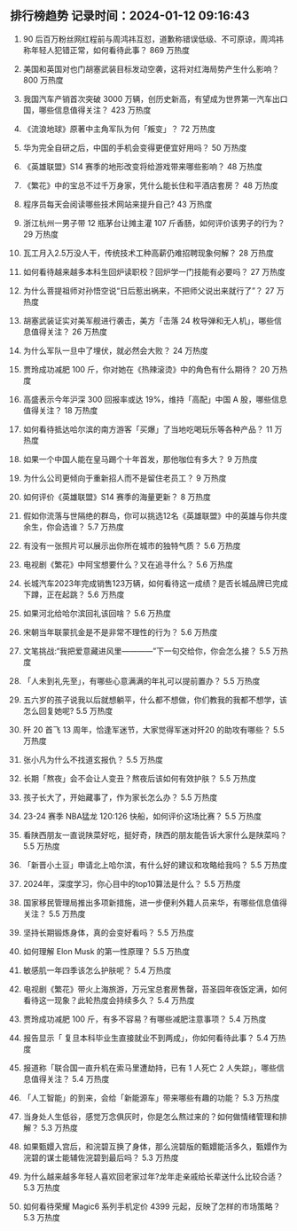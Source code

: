 
## 排行榜趋势 记录时间：2024-01-12 09:16:43
  
  1. 90 后百万粉丝网红程前与周鸿祎互怼，道歉称错误低级、不可原谅，周鸿祎称年轻人犯错正常，如何看待此事？ 869 万热度
    
  2. 美国和英国对也门胡塞武装目标发动空袭，这将对红海局势产生什么影响？ 800 万热度
    
  3. 我国汽车产销首次突破 3000 万辆，创历史新高，有望成为世界第一汽车出口国，哪些信息值得关注？ 423 万热度
    
  4. 《流浪地球》原著中主角军队为何「叛变」？ 72 万热度
    
  5. 华为完全自研之后，中国的手机会变得更便宜好用吗？ 50 万热度
    
  6. 《英雄联盟》S14 赛季的地形改变将给游戏带来哪些影响？ 48 万热度
    
  7. 《繁花》中的宝总不过千万身家，凭什么能长住和平酒店套房？ 48 万热度
    
  8. 程序员每天会阅读哪些技术网站来提升自己? 43 万热度
    
  9. 浙江杭州一男子带 12 瓶茅台让摊主灌 107 斤香肠，如何评价该男子的行为？ 29 万热度
    
  10. 瓦工月入2.5万没人干，传统技术工种高薪仍难招聘现象何解？ 28 万热度
    
  11. 如何看待越来越多本科生回炉读职校？回炉学一门技能有必要吗？ 27 万热度
    
  12. 为什么菩提祖师对孙悟空说“日后惹出祸来，不把师父说出来就行了”？ 27 万热度
    
  13. 胡塞武装证实对美军舰进行袭击，美方「击落 24 枚导弹和无人机」，哪些信息值得关注？ 26 万热度
    
  14. 为什么军队一旦中了埋伏，就必然会大败？ 24 万热度
    
  15. 贾玲成功减肥 100 斤，你对她在《热辣滚烫》中的角色有什么期待？ 20 万热度
    
  16. 高盛表示今年沪深 300 回报率或达 19%，维持「高配」中国 A 股，哪些信息值得关注？ 18 万热度
    
  17. 如何看待抵达哈尔滨的南方游客「买爆」了当地吃喝玩乐等各种产品？ 11 万热度
    
  18. 如果一个中国人能在皇马踢个十年首发，那他咖位有多大？ 9 万热度
    
  19. 为什么公司更倾向于重新招人而不是留住老员工？ 9 万热度
    
  20. 如何评价《英雄联盟》S14 赛季的海量更新？ 8 万热度
    
  21. 假如你流落与世隔绝的群岛，你可以挑选12名《英雄联盟》中的英雄与你共度余生，你会选谁？ 5.7 万热度
    
  22. 有没有一张照片可以展示出你所在城市的独特气质？ 5.6 万热度
    
  23. 电视剧《繁花》中阿宝想要什么？又在追寻什么？ 5.6 万热度
    
  24. 长城汽车2023年完成销售123万辆，如何看待这一成绩？是否长城品牌已完成下蹲，正在起跳？ 5.6 万热度
    
  25. 如果河北给哈尔滨回礼该回啥？ 5.6 万热度
    
  26. 宋朝当年联蒙抗金是不是非常不理性的行为？ 5.6 万热度
    
  27. 文笔挑战:“我把爱意藏进风里————”下一句交给你，你会怎么接？ 5.5 万热度
    
  28. 「人未到礼先至」，有哪些心意满满的年礼可以提前置办？ 5.5 万热度
    
  29. 五六岁的孩子说我以后就想躺平，什么都不想做，你们教我的我都不想学，该怎么回复她呢? 5.5 万热度
    
  30. 歼 20 首飞 13 周年，恰逢军迷节，大家觉得军迷对歼20 的助攻有哪些？ 5.5 万热度
    
  31. 张小凡为什么不找道玄报仇？ 5.5 万热度
    
  32. 长期「熬夜」会不会让人变丑？熬夜后该如何有效护肤？ 5.5 万热度
    
  33. 孩子长大了，开始藏事了，作为家长怎么办？ 5.5 万热度
    
  34. 23-24 赛季 NBA猛龙 120:126 快船，如何评价这场比赛？ 5.5 万热度
    
  35. 看陕西朋友一直说陕菜好吃，挺好奇，陕西的朋友能告诉大家什么是陕菜吗？ 5.5 万热度
    
  36. 「新晋小土豆」申请北上哈尔滨，有什么好的建议和攻略给我吗？ 5.5 万热度
    
  37. 2024年，深度学习，你心目中的top10算法是什么？ 5.5 万热度
    
  38. 国家移民管理局推出多项新措施，进一步便利外籍人员来华，有哪些信息值得关注？ 5.5 万热度
    
  39. 坚持长期锻炼身体，真的会变好看吗？ 5.5 万热度
    
  40. 如何理解 Elon Musk 的第一性原理？ 5.5 万热度
    
  41. 敏感肌一年四季该怎么护肤呢？ 5.4 万热度
    
  42. 电视剧《繁花》带火上海旅游，万元宝总套房售罄，苔圣园年夜饭定满，如何看待这一现象？此轮热度会持续多久？ 5.4 万热度
    
  43. 贾玲成功减肥 100 斤，有多不容易？有哪些减肥注意事项？ 5.4 万热度
    
  44. 报告显示「 复旦本科毕业生直接就业不到两成」，你如何看待此事？ 5.4 万热度
    
  45. 报道称「联合国一直升机在索马里遭劫持，已有 1 人死亡 2 人失踪」，哪些信息值得关注？ 5.4 万热度
    
  46. 「人工智能」的到来，会给「新能源车」带来哪些有趣的功能？ 5.3 万热度
    
  47. 当身处人生低谷，感觉万念俱灰时，你是怎么熬过来的？如何做情绪管理和排解？ 5.3 万热度
    
  48. 如果甄嬛入宫后，和浣碧互换了身体，那么浣碧版的甄嬛能活多久，甄嬛作为浣碧的谋士能辅佐浣碧到最后吗？ 5.3 万热度
    
  49. 为什么越来越多年轻人喜欢回老家过年?龙年走亲戚给长辈送什么比较合适？ 5.3 万热度
    
  50. 如何看待荣耀 Magic6 系列手机定价 4399 元起，反映了怎样的市场策略？ 5.3 万热度
    